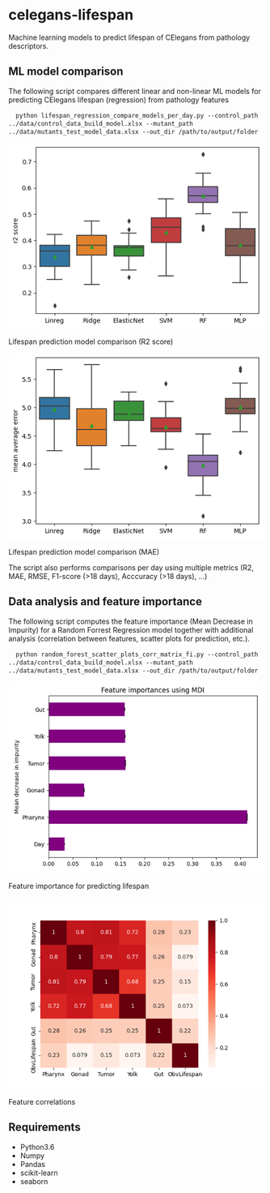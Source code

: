 # celegans-lifespan
Machine learning models to predict lifespan of CElegans from pathology descriptors. 

## ML model comparison
The following script compares different linear and non-linear ML models for predicting CElegans lifespan (regression) from pathology features

      python lifespan_regression_compare_models_per_day.py --control_path ../data/control_data_build_model.xlsx --mutant_path ../data/mutants_test_model_data.xlsx --out_dir /path/to/output/folder

![R2 Score](/figs/r2scores_all.png)  
<p align="left">
 Lifespan prediction model comparison (R2 score) </left>
</p>

![Mean Average Error](/figs/mae_scores_all.png)  
<p align="left">
 Lifespan prediction model comparison (MAE) </center>
</p>

The script also performs comparisons per day using multiple metrics (R2, MAE, RMSE, F1-score (>18 days), Acccuracy (>18 days), ...)

## Data analysis and feature importance 
The following script computes the feature importance (Mean Decrease in Impurity) for a Random Forrest Regression model together with additional analysis (correlation between features, scatter plots for prediction, etc.).

      python random_forest_scatter_plots_corr_matrix_fi.py --control_path ../data/control_data_build_model.xlsx --mutant_path ../data/mutants_test_model_data.xlsx --out_dir /path/to/output/folder

![Mean Decrease in Impurity](/figs/mdi_all.png)  
<p align="left">
 Feature importance for predicting lifespan </center>
</p>



![Correlation Matrix](/figs/corr_matrix.png)  
<p align="left">
 Feature correlations </center>
</p>


## **Requirements**

- Python3.6
- Numpy
- Pandas
- scikit-learn
- seaborn
